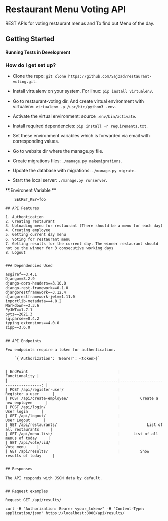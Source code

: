 # Restaurant Menu Voting API

REST APIs for voting restaurant menus and To find out Menu of the day.


## Getting Started


#### Running Tests in Development 

### How do I get set up? ###

* Clone the repo: ```git clone https://github.com/Sajzad/restaurant-voting.git```.

* Install virtualenv on your system. For linux: ```pip install virtualenv```.

* Go to restaurant-voting dir. And create virtual environment with virtualenv: ```virtualenv -p /usr/bin/python3 .env```.

* Activate the virtual environment: source ```.env/bin/activate```.

* Install required dependencies: ```pip install -r requirements.txt```.

* Set these environment variables which is forwarded via email with corresponding values.

* Go to website dir where the manage.py file.

* Create migrations files: ```./manage.py makemigrations```.

* Update the database with migrations: ```./manage.py migrate```.

* Start the local server: ```./manage.py runserver```.

**.Environent Variable **
```
    SECRET_KEY=foo
    
## API Features

1. Authentication
2. Creating restaurant
3. Uploading menu for restaurant (There should be a menu for each day)
4. Creating employee
5. Getting current day menu
6. Voting for restaurant menu
7. Getting results for the current day. The winner restaurant should not be the winner for 3 consecutive working days
8. Logout


### Dependencies Used

asgiref==3.4.1
Django==3.2.9
django-cors-headers==3.10.0
django-rest-framework==0.1.0
djangorestframework==3.12.4
djangorestframework-jwt==1.11.0
importlib-metadata==4.8.2
Markdown==3.3.6
PyJWT==1.7.1
pytz==2021.3
sqlparse==0.4.2
typing_extensions==4.0.0
zipp==3.6.0


## API Endpoints

Few endpoints require a token for authentication.

    `{'Authorization': 'Bearer': <token>}`


| EndPoint                                        |                       Functionality |
| ------------------------------------------------|-----------------------------------: |
| POST /api/register-user/                        |                Register a user      |
| POST /api/create-employee/                      |         Create a new employee      |
| POST /api/login/                                |                     User login      |
| GET /api/logout/                                |                    User Logout      |
| GET /api/restaurants/                           |            List of all restaurants     |
| GET /api/menu-list/                             |      List of all menus of today     |
| GET /api/vote/:id/                              |                       Vote menu     |
| GET /api/results/                               |         Show results of today     |


## Responses

The API responds with JSON data by default.


## Request examples

Request GET /api/results/

curl -H "Authorization: Bearer <your_token>" -H "Content-Type: application/json" https://localhost:8000/api/results/
